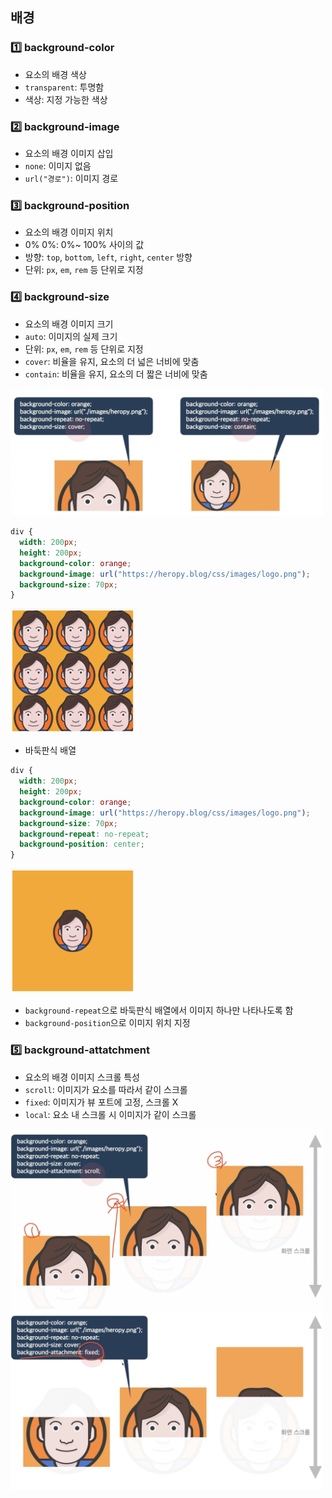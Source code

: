 ## 배경

### 1️⃣ background-color
- 요소의 배경 색상
- `transparent`: 투명함
- 색상: 지정 가능한 색상

### 2️⃣ background-image
- 요소의 배경 이미지 삽입
- `none`: 이미지 없음
- `url("경로")`: 이미지 경로

### 3️⃣ background-position
- 요소의 배경 이미지 위치
- 0% 0%: 0%~ 100% 사이의 값
- 방향: `top`, `bottom`, `left`, `right`, `center` 방향
- 단위: `px`, `em`, `rem` 등 단위로 지정

### 4️⃣ background-size
- 요소의 배경 이미지 크기
- `auto`: 이미지의 실제 크기
- 단위: `px`, `em`, `rem` 등 단위로 지정
- `cover`: 비율을 유지, 요소의 더 넓은 너비에 맞춤
- `contain`: 비율을 유지, 요소의 더 짧은 너비에 맞춤 

<img src="../images/2-53.png" width="500px" />

```css
div {
  width: 200px;
  height: 200px;
  background-color: orange;
  background-image: url("https://heropy.blog/css/images/logo.png");
  background-size: 70px;
}
```

<img src="../images/2-54.png" width="200px" />

- 바둑판식 배열

```css
div {
  width: 200px;
  height: 200px;
  background-color: orange;
  background-image: url("https://heropy.blog/css/images/logo.png");
  background-size: 70px;
  background-repeat: no-repeat;
  background-position: center;
}
```

<img src="../images/2-55.png" width="200px" />

- `background-repeat`으로 바둑판식 배열에서 이미지 하나만 나타나도록 함
- `background-position`으로 이미지 위치 지정

### 5️⃣ background-attatchment
- 요소의 배경 이미지 스크롤 특성
- `scroll`: 이미지가 요소를 따라서 같이 스크롤
- `fixed`: 이미지가 뷰 포트에 고정, 스크롤 X
- `local`: 요소 내 스크롤 시 이미지가 같이 스크롤

<img src="../images/2-56.png" width="500px" />

<img src="../images/2-57.png" width="500px" />